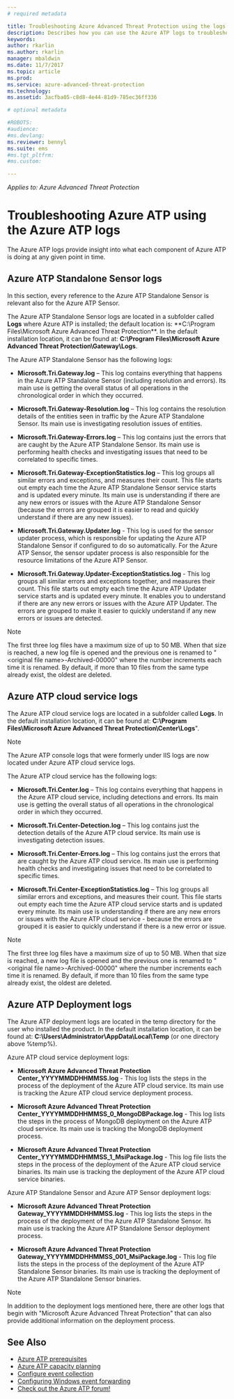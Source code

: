 ```yaml
---
# required metadata

title: Troubleshooting Azure Advanced Threat Protection using the logs | Microsoft Docs
description: Describes how you can use the Azure ATP logs to troubleshoot issues
keywords:
author: rkarlin
ms.author: rkarlin
manager: mbaldwin
ms.date: 11/7/2017
ms.topic: article
ms.prod:
ms.service: azure-advanced-threat-protection
ms.technology:
ms.assetid: 3acfba05-c8d8-4e44-81d9-785ec36ff336

# optional metadata

#ROBOTS:
#audience:
#ms.devlang:
ms.reviewer: bennyl
ms.suite: ems
#ms.tgt_pltfrm:
#ms.custom:

---
```


*Applies to: Azure Advanced Threat Protection*



# Troubleshooting Azure ATP using the Azure ATP logs
The Azure ATP logs provide insight into what each component of Azure ATP is doing at any given point in time.

## Azure ATP Standalone Sensor logs
In this section, every reference to the Azure ATP Standalone Sensor is relevant also for the Azure ATP Sensor. 

The Azure ATP Standalone Sensor logs are located in a subfolder called **Logs** where Azure ATP is installed; the default location is: **C:\Program Files\Microsoft Azure Advanced Threat Protection\**. In the default installation location, it can be found at: **C:\Program Files\Microsoft Azure Advanced Threat Protection\Gateway\Logs**.

The Azure ATP Standalone Sensor has the following logs:

-   **Microsoft.Tri.Gateway.log** – This log contains everything that happens in the Azure ATP Standalone Sensor (including resolution and errors). Its main use is getting the overall status of all operations in the chronological order in which they occurred.

-   **Microsoft.Tri.Gateway-Resolution.log** – This log contains the resolution details of the entities seen in traffic by the Azure ATP Standalone Sensor. Its main use is investigating resolution issues of entities.

-   **Microsoft.Tri.Gateway-Errors.log** – This log contains just the errors that are caught by the Azure ATP Standalone Sensor. Its main use is performing health checks and investigating issues that need to be correlated to specific times.

-   **Microsoft.Tri.Gateway-ExceptionStatistics.log** – This log groups all similar errors and exceptions, and measures their count.
    This file starts out  empty each time the Azure ATP Standalone Sensor service starts and is updated every minute. Its main use is understanding if there are any new errors or issues with the Azure ATP Standalone Sensor (because the errors are grouped it is easier to read and quickly understand if there are any new issues).
-	**Microsoft.Tri.Gateway.Updater.log** - This log is used for the sensor updater process, which is responsible for updating the Azure ATP Standalone Sensor if configured to do so automatically. 
For the Azure ATP Sensor, the sensor updater process is also responsible  for the resource limitations of the Azure ATP Sensor.
-	**Microsoft.Tri.Gateway.Updater-ExceptionStatistics.log** - This log groups all similar errors and exceptions together, and measures their count. This file starts out empty each time the Azure ATP Updater service starts and is updated every minute. It enables you to understand if there are any new errors or issues with the Azure ATP Updater. The errors are grouped to make it easier to quickly understand if any new errors or issues are detected.

> [!NOTE]
> The first three log files have a maximum size of up to 50 MB. When that size is reached, a new log file is opened and the previous one is renamed to "&lt;original file name&gt;-Archived-00000" where the number increments each time it is renamed. By default, if more than 10 files from the same type already exist, the oldest are deleted.

## Azure ATP cloud service logs
The Azure ATP cloud service logs are located in a subfolder called **Logs**. In the default installation location, it can be found at: **C:\Program Files\Microsoft Azure Advanced Threat Protection\Center\Logs**".
> [!Note]
> The Azure ATP console logs that were formerly under IIS logs are now located under Azure ATP cloud service logs.

The Azure ATP cloud service has the following logs:

-   **Microsoft.Tri.Center.log** – This log contains everything that happens in the Azure ATP cloud service, including detections and errors. Its main use is getting the overall status of all operations in the chronological order in which they occurred.

-   **Microsoft.Tri.Center-Detection.log** – This log contains just the detection details of the Azure ATP cloud service. Its main use is investigating detection issues.

-   **Microsoft.Tri.Center-Errors.log** – This log contains just the errors that are caught by the Azure ATP cloud service. Its main use is performing health checks and investigating issues that need to be correlated to specific times.

-   **Microsoft.Tri.Center-ExceptionStatistics.log** – This log groups all similar errors and exceptions, and measures their count.
    This file starts out empty each time the Azure ATP cloud service starts and is updated every minute. Its main use is understanding if there are any new errors or issues with the Azure ATP cloud service - because the errors are grouped it is easier to quickly understand if there is a new error or issue.

> [!NOTE]
> The first three log files have a maximum size of up to 50 MB. When that size is reached, a new log file is opened and the previous one is renamed to "&lt;original file name&gt;-Archived-00000" where the number increments each time it is renamed. By default, if more than 10 files from the same type already exist, the oldest are deleted.


## Azure ATP Deployment logs
The Azure ATP deployment logs are located in the temp directory for the user who installed the product. In the default installation location, it can be found at: **C:\Users\Administrator\AppData\Local\Temp** (or one directory above %temp%).

Azure ATP cloud service deployment logs:

-   **Microsoft Azure Advanced Threat Protection Center_YYYYMMDDHHMMSS.log** - This log lists the steps in the process of the deployment of the Azure ATP cloud service. Its main use is tracking the Azure ATP cloud service deployment process.

-   **Microsoft Azure Advanced Threat Protection Center_YYYYMMDDHHMMSS_0_MongoDBPackage.log** - This log lists the steps in the process of MongoDB deployment on the Azure ATP cloud service. Its main use is tracking the MongoDB deployment process.

-   **Microsoft Azure Advanced Threat Protection Center_YYYYMMDDHHMMSS_1_MsiPackage.log** - This log file lists the steps in the process of the deployment of the Azure ATP cloud service binaries. Its main use is tracking the deployment of the Azure ATP cloud service binaries.

Azure ATP Standalone Sensor and Azure ATP Sensor deployment logs:

-   **Microsoft Azure Advanced Threat Protection Gateway_YYYYMMDDHHMMSS.log** - This log lists the steps in the process of the deployment of the Azure ATP Standalone Sensor. Its main use is tracking the Azure ATP Standalone Sensor deployment process.

-   **Microsoft Azure Advanced Threat Protection Gateway_YYYYMMDDHHMMSS_001_MsiPackage.log** - This log file lists the steps in the process of the deployment of the Azure ATP Standalone Sensor binaries. Its main use is tracking the deployment of the Azure ATP Standalone Sensor binaries.


> [!NOTE] 
> In addition to the deployment logs mentioned here, there are other logs that begin with "Microsoft Azure Advanced Threat Protection" that can also provide additional information on the deployment process.


## See Also
- [Azure ATP prerequisites](ata-prerequisites.md)
- [Azure ATP capacity planning](ata-capacity-planning.md)
- [Configure event collection](configure-event-collection.md)
- [Configuring Windows event forwarding](configure-event-collection.md#configuring-windows-event-forwarding)
- [Check out the Azure ATP forum!](https://social.technet.microsoft.com/Forums/security/home?forum=mata)
